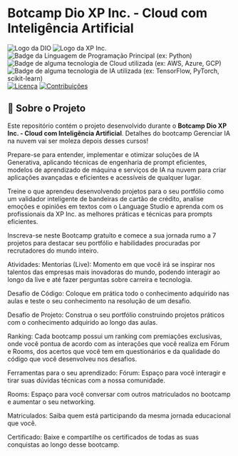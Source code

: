 # Botcamp Dio XP Inc. - Cloud com Inteligência Artificial

![Logo da DIO](https://hermes.digitalinnovation.one/assets/diome/logo-full.svg)
![Logo da XP Inc.](https://logos-download.com/wp-content/uploads/2021/04/XP_Inc_Logo.png)
![Badge da Linguagem de Programação Principal (ex: Python)](https://img.shields.io/badge/Python-3776AB?style=for-the-badge&logo=python&logoColor=white)
![Badge de alguma tecnologia de Cloud utilizada (ex: AWS, Azure, GCP)](https://img.shields.io/badge/AWS-232F3E?style=for-the-badge&logo=amazonaws&logoColor=white)
![Badge de alguma tecnologia de IA utilizada (ex: TensorFlow, PyTorch, scikit-learn)](https://img.shields.io/badge/TensorFlow-FF6F00?style=for-the-badge&logo=tensorflow&logoColor=white)
[![Licença](https://img.shields.io/badge/License-MIT-yellow.svg)](https://opensource.org/licenses/MIT)
[![Contribuições](https://img.shields.io/badge/Contributions-welcome-brightgreen.svg)](https://github.com/SEU_USUARIO/SEU_REPOSITORIO/pulls)

## 🚀 Sobre o Projeto

Este repositório contém o projeto desenvolvido durante o **Botcamp Dio XP Inc. - Cloud com Inteligência Artificial**. 
Detalhes do bootcamp
Gerenciar IA na nuvem vai ser moleza depois desses cursos!

Prepare-se para entender, implementar e otimizar soluções de IA Generativa, aplicando técnicas de engenharia de prompt eficientes, modelos de aprendizado de máquina e serviços de IA na nuvem para criar aplicações avançadas e eficientes e acessíveis de qualquer lugar.

Treine o que aprendeu desenvolvendo projetos para o seu portfólio como um validador inteligente de bandeiras de cartão de crédito, analise emoções e opiniões em textos com o Language Studio e aprenda com os profissionais da XP Inc. as melhores práticas e técnicas para prompts eficientes.

Inscreva-se neste Bootcamp gratuito e comece a sua jornada rumo a 7 projetos para destacar seu portfólio e habilidades procuradas por recrutadores do mundo inteiro.

Atividades:
Mentorias (Live): Momento em que você irá se inspirar nos talentos das empresas mais inovadoras do mundo, podendo interagir ao longo da live e até fazer perguntas sobre carreira e tecnologia.

Desafio de Código: Coloque em prática todo o conhecimento adquirido nas aulas e teste o seu conhecimento na resolução de um desafio.

Desafio de Projeto: Construa o seu portfólio construindo projetos práticos com o conhecimento adquirido ao longo das aulas.

Ranking: Cada bootcamp possui um ranking com premiações exclusivas, onde você pontua de acordo com as interações que você realiza em Fórum e Rooms, dos acertos que você tem em questionários e da qualidade do código que você desenvolveu nos desafios.

Ferramentas para o seu aprendizado:
Fórum: Espaço para você interagir e tirar suas dúvidas técnicas com a nossa comunidade.

Rooms: Espaço para você conversar com outros matriculados no bootcamp e aumentar o seu networking.

Matriculados: Saiba quem está participando da mesma jornada educacional que você.

Certificado: Baixe e compartilhe os certificados de todas as suas conquistas ao longo desse bootcamp.

